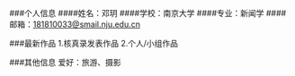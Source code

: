 ###个人信息
####姓名：邓玥
####学校：南京大学
####专业：新闻学
####邮箱：181810033@smail.nju.edu.cn

###最新作品
1.核真录发表作品
2.个人/小组作品

###其他信息
爱好：旅游、摄影
